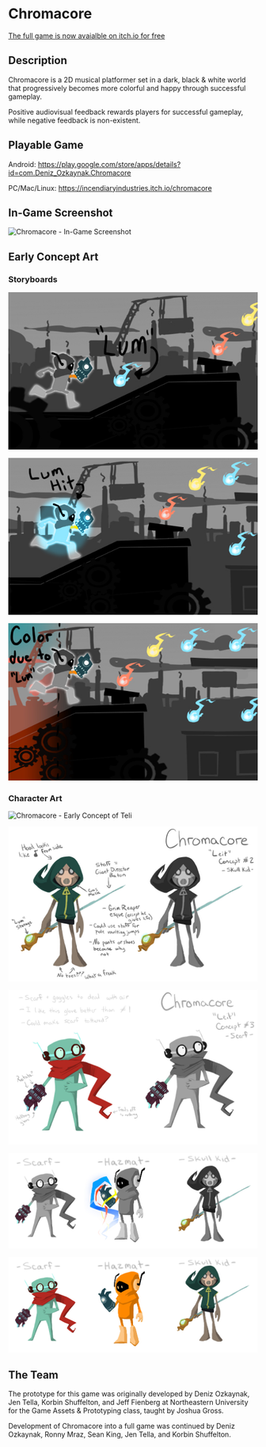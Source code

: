 Chromacore
==========
[The full game is now avaialble on itch.io for free](https://incendiaryindustries.itch.io/chromacore)

## Description

Chromacore is a 2D musical platformer set in a dark, black & white world that progressively becomes more colorful and happy through successful gameplay.

Positive audiovisual feedback rewards players for successful gameplay, while negative feedback is non-existent.

## Playable Game

Android: https://play.google.com/store/apps/details?id=com.Deniz_Ozkaynak.Chromacore

PC/Mac/Linux: https://incendiaryindustries.itch.io/chromacore

## In-Game Screenshot

![Chromacore - In-Game Screenshot](https://raw.github.com/Murkantilism/game-off-2013/master/ChromacoreInGameScreenshot.png)

## Early Concept Art

### Storyboards

![Chromacore - Storyboards](https://raw.githubusercontent.com/Murkantilism/Chromacore/master/color_storyboard1.jpg)

![Chromacore - Storyboards](https://raw.githubusercontent.com/Murkantilism/Chromacore/master/color_storyboard2.jpg)

![Chromacore - Storyboards](https://raw.githubusercontent.com/Murkantilism/Chromacore/master/color_storyboard3.jpg)

### Character Art

![Chromacore - Early Concept of Teli](https://raw.github.com/Murkantilism/game-off-2013/master/ChromacoreEarlyConceptArt.jpg)

![Chromacore - Early Character Art](https://raw.githubusercontent.com/Murkantilism/Chromacore/master/concept_2.jpg)

![Chromacore - Early Character Art](https://raw.githubusercontent.com/Murkantilism/Chromacore/master/leit_concept_3.jpg)

![Chromacore - Early Character Art](https://raw.githubusercontent.com/Murkantilism/Chromacore/master/lineup_BW.jpg)

![Chromacore - Early Character Art](https://raw.githubusercontent.com/Murkantilism/Chromacore/master/lineup_color.jpg)

## The Team

The prototype for this game was originally developed by Deniz Ozkaynak, Jen Tella, Korbin Shuffelton, and Jeff Fienberg at Northeastern University for the Game Assets & Prototyping class, taught by Joshua Gross.

Development of Chromacore into a full game was continued by Deniz Ozkaynak, Ronny Mraz, Sean King, Jen Tella, and Korbin Shuffelton.
